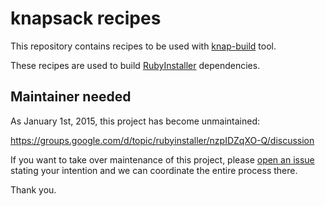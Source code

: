 # knapsack recipes

This repository contains recipes to be used with [knap-build](https://github.com/luislavena/knap-build) tool.

These recipes are used to build [RubyInstaller](http://rubyinstaller.org)
dependencies.

## Maintainer needed

As January 1st, 2015, this project has become unmaintained:

https://groups.google.com/d/topic/rubyinstaller/nzpIDZqXO-Q/discussion

If you want to take over maintenance of this project, please [open an issue](https://github.com/luislavena/knapsack-recipes/issues) stating your intention and
we can coordinate the entire process there.

Thank you.

